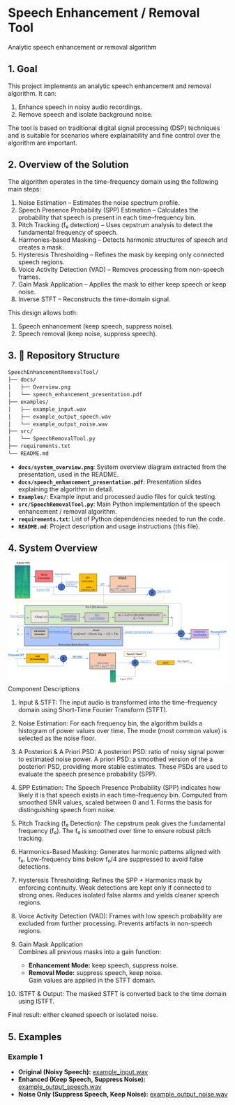 # Speech Enhancement / Removal Tool
Analytic speech enhancement or removal algorithm


## 1. Goal
This project implements an analytic speech enhancement and removal algorithm.
It can:
1. Enhance speech in noisy audio recordings.
2. Remove speech and isolate background noise.

The tool is based on traditional digital signal processing (DSP) techniques and is suitable for scenarios where explainability and fine control over the algorithm are important.


## 2. Overview of the Solution
The algorithm operates in the time–frequency domain using the following main steps:
1. Noise Estimation – Estimates the noise spectrum profile.
2. Speech Presence Probability (SPP) Estimation – Calculates the probability that speech is present in each time–frequency bin.
3. Pitch Tracking (f₀ detection) – Uses cepstrum analysis to detect the fundamental frequency of speech.
4. Harmonies-based Masking – Detects harmonic structures of speech and creates a mask.
5. Hysteresis Thresholding – Refines the mask by keeping only connected speech regions.
6. Voice Activity Detection (VAD) – Removes processing from non-speech frames.
7. Gain Mask Application – Applies the mask to either keep speech or keep noise.
8. Inverse STFT – Reconstructs the time-domain signal.

This design allows both:
1. Speech enhancement (keep speech, suppress noise).
2. Speech removal (keep noise, suppress speech).


## 3. 📂 Repository Structure
```bash
SpeechEnhancementRemovalTool/
├── docs/
│   ├── Overview.png
│   └── speech_enhancement_presentation.pdf
├── examples/
│   ├── example_input.wav
│   ├── example_output_speech.wav
│   └── example_output_noise.wav
├── src/
│   └── SpeechRemovalTool.py
├── requirements.txt
└── README.md
```
* **`docs/system_overview.png`**: System overview diagram extracted from the presentation, used in the README.
* **`docs/speech_enhancement_presentation.pdf`**: Presentation slides explaining the algorithm in detail.
* **`Examples/`**: Example input and processed audio files for quick testing.
* **`src/SpeechRemovalTool.py`**: Main Python implementation of the speech enhancement / removal algorithm.
* **`requirements.txt`**: List of Python dependencies needed to run the code.
* **`README.md`**: Project description and usage instructions (this file).

## 4. System Overview
![System Overview](docs/Overview.png)
Component Descriptions
1. Input & STFT: The input audio is transformed into the time–frequency domain using Short-Time Fourier Transform (STFT).

2. Noise Estimation: For each frequency bin, the algorithm builds a histogram of power values over time.
The mode (most common value) is selected as the noise floor.

3. A Posteriori & A Priori PSD: 
A posteriori PSD: ratio of noisy signal power to estimated noise power.
A priori PSD: a smoothed version of the a posteriori PSD, providing more stable estimates.
These PSDs are used to evaluate the speech presence probability (SPP).

4. SPP Estimation: The Speech Presence Probability (SPP) indicates how likely it is that speech exists in each time–frequency bin.
Computed from smoothed SNR values, scaled between 0 and 1. Forms the basis for distinguishing speech from noise.

5. Pitch Tracking (f₀ Detection): The cepstrum peak gives the fundamental frequency (f₀). The f₀ is smoothed over time to ensure robust pitch tracking.

6. Harmonics-Based Masking: Generates harmonic patterns aligned with f₀. Low-frequency bins below f₀/4 are suppressed to avoid false detections.

7. Hysteresis Thresholding: Refines the SPP + Harmonics mask by enforcing continuity. Weak detections are kept only if connected to strong ones.
Reduces isolated false alarms and yields cleaner speech regions.

8. Voice Activity Detection (VAD): Frames with low speech probability are excluded from further processing. Prevents artifacts in non-speech regions.

9. Gain Mask Application  
   Combines all previous masks into a gain function:
   - **Enhancement Mode:** keep speech, suppress noise.  
   - **Removal Mode:** suppress speech, keep noise.  
   Gain values are applied in the STFT domain.
10. ISTFT & Output: The masked STFT is converted back to the time domain using ISTFT.

Final result: either cleaned speech or isolated noise.


## 5. Examples
### Example 1
- **Original (Noisy Speech):** [example_input.wav](examples/Example_1_Noisy.wav)  
- **Enhanced (Keep Speech, Suppress Noise):** [example_output_speech.wav](Example_1_keep_speech_soft_vad.wav)  
- **Noise Only (Suppress Speech, Keep Noise):** [example_output_noise.wav](examples/Example_1_keep_noise.wav)  
